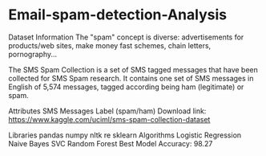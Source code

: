 # Email-spam-detection-Analysis


Dataset Information
The "spam" concept is diverse: advertisements for products/web sites, make money fast schemes, chain letters, pornography...

The SMS Spam Collection is a set of SMS tagged messages that have been collected for SMS Spam research. It contains one set of SMS messages in English of 5,574 messages, tagged according being ham (legitimate) or spam.

Attributes
SMS Messages
Label (spam/ham)
Download link: https://www.kaggle.com/uciml/sms-spam-collection-dataset

Libraries
pandas
numpy
nltk
re
sklearn
Algorithms
Logistic Regression
Naive Bayes
SVC
Random Forest
Best Model Accuracy: 98.27
